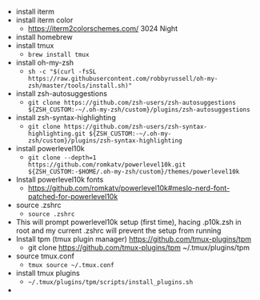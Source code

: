 * install iterm
* install iterm color
  * https://iterm2colorschemes.com/ 3024 Night
* install homebrew
* install tmux
  * ```brew install tmux```
* install oh-my-zsh
  * ```sh -c "$(curl -fsSL https://raw.githubusercontent.com/robbyrussell/oh-my-zsh/master/tools/install.sh)"```
* install zsh-autosuggestions
  * ```git clone https://github.com/zsh-users/zsh-autosuggestions ${ZSH_CUSTOM:-~/.oh-my-zsh/custom}/plugins/zsh-autosuggestions```
* install zsh-syntax-highlighting
  * ```git clone https://github.com/zsh-users/zsh-syntax-highlighting.git ${ZSH_CUSTOM:-~/.oh-my-zsh/custom}/plugins/zsh-syntax-highlighting```
* install powerlevel10k
  * ```git clone --depth=1 https://github.com/romkatv/powerlevel10k.git ${ZSH_CUSTOM:-$HOME/.oh-my-zsh/custom}/themes/powerlevel10k```
* Install powerlevel10k fonts
  * https://github.com/romkatv/powerlevel10k#meslo-nerd-font-patched-for-powerlevel10k
* source .zshrc
  * ```source .zshrc```
* This will prompt powerlevel10k setup (first time), hacing .p10k.zsh in root and my current .zshrc will prevent the setup from running
* Install tpm (tmux plugin manager) https://github.com/tmux-plugins/tpm
  * git clone https://github.com/tmux-plugins/tpm ~/.tmux/plugins/tpm
* source tmux.conf
  * ```tmux source ~/.tmux.conf```
* install tmux plugins
  * ```~/.tmux/plugins/tpm/scripts/install_plugins.sh```
* 